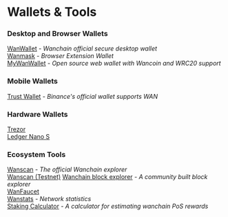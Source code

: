 # Wallets & Tools

### Desktop and Browser Wallets  
[WanWallet](https://wanchain.org/products) *- Wanchain official secure desktop wallet*  
[Wanmask](https://wanmask.io/)  *- Browser Extension Wallet*  
[MyWanWallet](https://mywanwallet.nl/) *- Open source web wallet with Wancoin and WRC20 support*  

### Mobile Wallets  
[Trust Wallet](https://trustwallet.com/) *- Binance's official wallet supports WAN*  

### Hardware Wallets  
[Trezor](https://trezor.io/)  
[Ledger Nano S](https://www.ledger.com/products/ledger-nano-s)

### Ecosystem Tools    
[Wanscan](https://www.wanscan.org/)  *- The official Wanchain explorer*  
[Wanscan (Testnet)](http://testnet.wanscan.org/)
[Wanchain block explorer](https://wanscan.io/home) *- A community built block explorer*    
[WanFaucet](https://wanfaucet.net/)  
[Wanstats](http://testnet.wanstats.io/) *- Network statistics*    
[Staking Calculator](http://calculator.wandevs.org/) *- A calculator for estimating wanchain PoS rewards*

